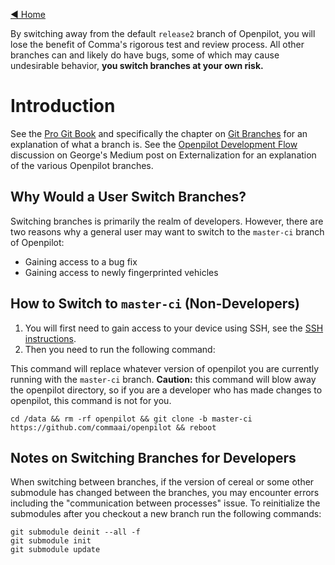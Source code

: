 [◄ Home](../wiki)

By switching away from the default `release2` branch of Openpilot, you will lose the benefit of Comma's rigorous test and review process.  All other branches can and likely do have bugs, some of which may cause undesirable behavior, **you switch branches at your own risk.**

# Introduction
See the [Pro Git Book](https://git-scm.com/book/en/v2) and specifically the chapter on [Git Branches](https://git-scm.com/book/en/v2/Git-Branching-Branches-in-a-Nutshell) for an explanation of what a branch is. See the [Openpilot Development Flow](https://medium.com/@comma_ai/a-2020-theme-externalization-13b33326d8b3#9f7b:~:text=openpilot%20development%20flow) discussion on George's Medium post on Externalization for an explanation of the various Openpilot branches.

## Why Would a User Switch Branches?
Switching branches is primarily the realm of developers.  However, there are two reasons why a general user may want to switch to the `master-ci` branch of Openpilot:
* Gaining access to a bug fix
* Gaining access to newly fingerprinted vehicles

## How to Switch to `master-ci` (Non-Developers)
1. You will first need to gain access to your device using SSH, see the [SSH instructions](https://github.com/commaai/openpilot/wiki/SSH). 
2. Then you need to run the following command:
 
This command will replace whatever version of openpilot you are currently running with the `master-ci` branch. **Caution:** this command will blow away the openpilot directory, so if you are a developer who has made changes to openpilot, this command is not for you.

`cd /data && rm -rf openpilot && git clone -b master-ci https://github.com/commaai/openpilot && reboot`

## Notes on Switching Branches for Developers
When switching between branches, if the version of cereal or some other submodule has changed between the branches, you may encounter errors including the "communication between processes" issue.  To reinitialize the submodules after you checkout a new branch run the following commands:

```
git submodule deinit --all -f 
git submodule init
git submodule update
```